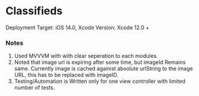 # Classifieds

Deployment Target: iOS 14.0,
Xcode Version: Xcode 12.0 +

### Notes
1. Used MVVVM with with clear seperation to each modules.   
2. Noted that image url is expiring after some time, but imageId Remains same. Currently image is cached againist absolute urlString to the image URL, this has to be replaced with imageID.  
3. Testing/Automation is Written only for one view controller with limited number of tests.
